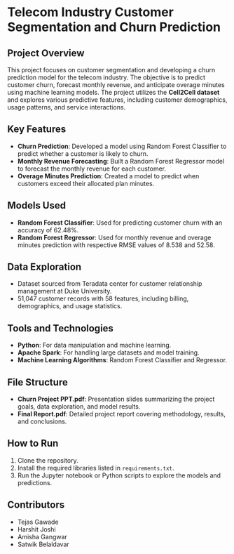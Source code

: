 # Telecom Industry Customer Segmentation and Churn Prediction

## Project Overview
This project focuses on customer segmentation and developing a churn prediction model for the telecom industry. The objective is to predict customer churn, forecast monthly revenue, and anticipate overage minutes using machine learning models. The project utilizes the **Cell2Cell dataset** and explores various predictive features, including customer demographics, usage patterns, and service interactions.

## Key Features
- **Churn Prediction**: Developed a model using Random Forest Classifier to predict whether a customer is likely to churn.
- **Monthly Revenue Forecasting**: Built a Random Forest Regressor model to forecast the monthly revenue for each customer.
- **Overage Minutes Prediction**: Created a model to predict when customers exceed their allocated plan minutes.

## Models Used
- **Random Forest Classifier**: Used for predicting customer churn with an accuracy of 62.48%.
- **Random Forest Regressor**: Used for monthly revenue and overage minutes prediction with respective RMSE values of 8.538 and 52.58.

## Data Exploration
- Dataset sourced from Teradata center for customer relationship management at Duke University.
- 51,047 customer records with 58 features, including billing, demographics, and usage statistics.

## Tools and Technologies
- **Python**: For data manipulation and machine learning.
- **Apache Spark**: For handling large datasets and model training.
- **Machine Learning Algorithms**: Random Forest Classifier and Regressor.

## File Structure
- **Churn Project PPT.pdf**: Presentation slides summarizing the project goals, data exploration, and model results.
- **Final Report.pdf**: Detailed project report covering methodology, results, and conclusions.

## How to Run
1. Clone the repository.
2. Install the required libraries listed in `requirements.txt`.
3. Run the Jupyter notebook or Python scripts to explore the models and predictions.

## Contributors
- Tejas Gawade
- Harshit Joshi
- Amisha Gangwar
- Satwik Belaldavar
